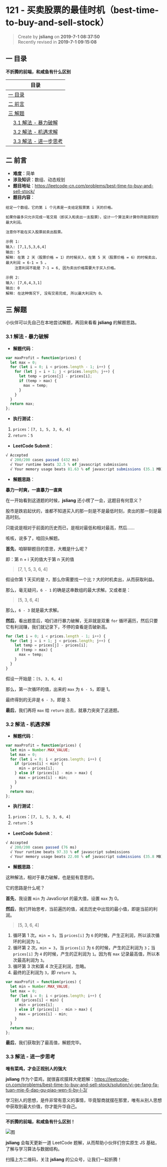 121 - 买卖股票的最佳时机（best-time-to-buy-and-sell-stock）
===

> Create by **jsliang** on **2019-7-1 08:37:50**  
> Recently revised in **2019-7-1 09:15:08**

## <a name="chapter-one" id="chapter-one">一 目录</a>

**不折腾的前端，和咸鱼有什么区别**

| 目录 |
| --- | 
| [一 目录](#chapter-one) | 
| [二 前言](#chapter-two) |
| [三 解题](#chapter-three) |
| &emsp;[3.1 解法 - 暴力破解](#chapter-three-one) |
| &emsp;[3.2 解法 - 机遇求解](#chapter-three-two) |
| &emsp;[3.3 解法 - 进一步思考](#chapter-three-three) |

## <a name="chapter-two" id="chapter-two">二 前言</a>



* **难度**：简单
* **涉及知识**：数组、动态规划
* **题目地址**：https://leetcode-cn.com/problems/best-time-to-buy-and-sell-stock/
* **题目内容**：

```
给定一个数组，它的第 i 个元素是一支给定股票第 i 天的价格。

如果你最多只允许完成一笔交易（即买入和卖出一支股票），设计一个算法来计算你所能获取的最大利润。

注意你不能在买入股票前卖出股票。

示例 1:
输入: [7,1,5,3,6,4]
输出: 5
解释: 在第 2 天（股票价格 = 1）的时候买入，在第 5 天（股票价格 = 6）的时候卖出，最大利润 = 6-1 = 5 。
    注意利润不能是 7-1 = 6, 因为卖出价格需要大于买入价格。

示例 2:
输入: [7,6,4,3,1]
输出: 0
解释: 在这种情况下, 没有交易完成, 所以最大利润为 0。
```

## <a name="chapter-three" id="chapter-three">三 解题</a>



小伙伴可以先自己在本地尝试解题，再回来看看 **jsliang** 的解题思路。

### <a name="chapter-three-one" id="chapter-three-one">3.1 解法 - 暴力破解</a>



* **解题代码**：

```js
var maxProfit = function(prices) {
  let max = 0;
  for (let i = 0; i < prices.length - 1; i++) {
    for (let j = i + 1; j < prices.length; j++) {
      let temp = prices[j] - prices[i];
      if (temp > max) {
        max = temp;
      }
    }
  }
  return max;
};
```

* **执行测试**：

1. `prices`：`[7, 1, 5, 3, 6, 4]`
2. `return`：`5`

* **LeetCode Submit**：

```js
√ Accepted
  √ 200/200 cases passed (432 ms)
  √ Your runtime beats 32.5 % of javascript submissions
  √ Your memory usage beats 81.63 % of javascript submissions (35.1 MB)
```

* **解题思路**：

**暴力一时爽，一直暴力一直爽**

在一开始看到这道题的时候，**jsliang** 还小楞了一会，这题目有何意义？

股市是跌宕起伏的，谁都不知道买入的那一刻是不是最低时刻，卖出的那一刻是最高时刻。

只能说是相对于前面的历史而已，是相对最低和相对最高，然后……

咳咳，说多了，咱回头解题。

**首先**，咱聊聊题目的意思，大概是什么呢？

即：第 n + i 天的值大于第 n 天的值

> [7, 1, 5, 3, 6, 4]

假设你第 1 天买的是 `7`，那么你需要找一个比 `7` 大的时机卖出，从而获取利益。

那么，毫无疑问，`6 - 1` 的确是这串数组的最大求解。又或者是：

> [5, 3, 6, 4]

那么，`6 - 3` 就是最大求解。

**然后**，看出题意后，咱们进行暴力破解，无非就是双重 `for` 循环遍历，然后只要它有利润赚，我们就记录下，不停的查看是否破新高。

```js
for (let i = 0; i < prices.length - 1; i++) {
  for (let j = i + 1; j < prices.length; j++) {
    let temp = prices[j] - prices[i];
    if (temp > max) {
      max = temp;
    }
  }
}
```

假设一开始是：`[5, 3, 6, 4]`

那么，第一次循环的值，出来的 `max` 为 `6 - 5`，即是 1。

最终得到的无非是 `6 - 3`，即是 3.

**最后**，我们再将 `max` 给 `return` 出去，就暴力突突了这道题。

### <a name="chapter-three-two" id="chapter-three-two">3.2 解法 - 机遇求解</a>



* **解题代码**：

```js
var maxProfit = function(prices) {
  let min = Number.MAX_VALUE;
  let max = 0;
  for (let i = 0; i < prices.length; i++) {
    if (prices[i] < min) {
      min = prices[i];
    } else if (prices[i] - min > max) {
      max = prices[i] - min;
    }
  }
  return max;
};
```

* **执行测试**：

1. `prices`：`[7, 1, 5, 3, 6, 4]`
2. `return`：`5`

* **LeetCode Submit**：

```js
√ Accepted
  √ 200/200 cases passed (76 ms)
  √ Your runtime beats 97.33 % of javascript submissions
  √ Your memory usage beats 22.08 % of javascript submissions (35.8 MB)
```

* **解题思路**：

这种解法，相对于暴力破解，也是挺有意思的。

它的思路是什么呢？

**首先**，我设置 `min` 为 JavaScript 的最大值，设置 `max` 为 0。

**然后**，我们开始思考，当前遍历的值，减去历史中出现的最小值，即是当前的利润。

> [5, 3, 6, 4]

1. 循环第 1 次。`min = 5`，当 `prices[i]` 为 `6` 的时候，产生正利润，所以该次循环的利润为 `1`。
2. 循环第 2 次。`min = 3`，当 `prices[i]` 为 `6` 的时候，产生的正利润为 `3`；当 `prices[i]` 为 `4` 的时候，产生的正利润为 `1`。因为有 `max` 记录最高值，所以本次最高利润为 `3`。
3. 循环第 3 次和第 4 次无正利润，忽略。
4. 最终的正利润为 `3`，即 `return 3`。

```js
var maxProfit = function(prices) {
  let min = Number.MAX_VALUE;
  let max = 0;
  for (let i = 0; i < prices.length; i++) {
    if (prices[i] < min) {
      min = prices[i];
    } else if (prices[i] - min > max) {
      max = prices[i] - min;
    }
  }
  return max;
};
```

**最后**，我们获取到了最高值，解题完毕。

### <a name="chapter-three-three" id="chapter-three-three">3.3 解法 - 进一步思考</a>



**唯有菜鸡，才会正视别人的强大**

**jsliang** 作为个菜鸡，就很喜欢膜拜大佬题解：https://leetcode-cn.com/problems/best-time-to-buy-and-sell-stock/solution/yi-ge-fang-fa-tuan-mie-6-dao-gu-piao-wen-ti-by-l-3/

学习别人的思想，是件非常有意义的事情，毕竟智商就摆在那里，唯有从别人思想中获取到最大价值，你才能升华自己。

---

**不折腾的前端，和咸鱼有什么区别！**

![图](../../../public-repertory/img/z-small-wechat-public-address.jpg)

**jsliang** 会每天更新一道 LeetCode 题解，从而帮助小伙伴们夯实原生 JS 基础，了解与学习算法与数据结构。

扫描上方二维码，关注 **jsliang** 的公众号，让我们一起折腾！


